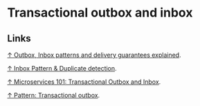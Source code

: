 # Transactional outbox and inbox

## Links

[↑ Outbox, Inbox patterns and delivery guarantees explained](https://event-driven.io/en/outbox_inbox_patterns_and_delivery_guarantees_explained).

[↑ Inbox Pattern & Duplicate detection](https://awesome-architecture.com/cloud-design-patterns/inbox-pattern).

[↑ Microservices 101: Transactional Outbox and Inbox](https://softwaremill.com/microservices-101).

[↑ Pattern: Transactional outbox](https://microservices.io/patterns/data/transactional-outbox.html).
